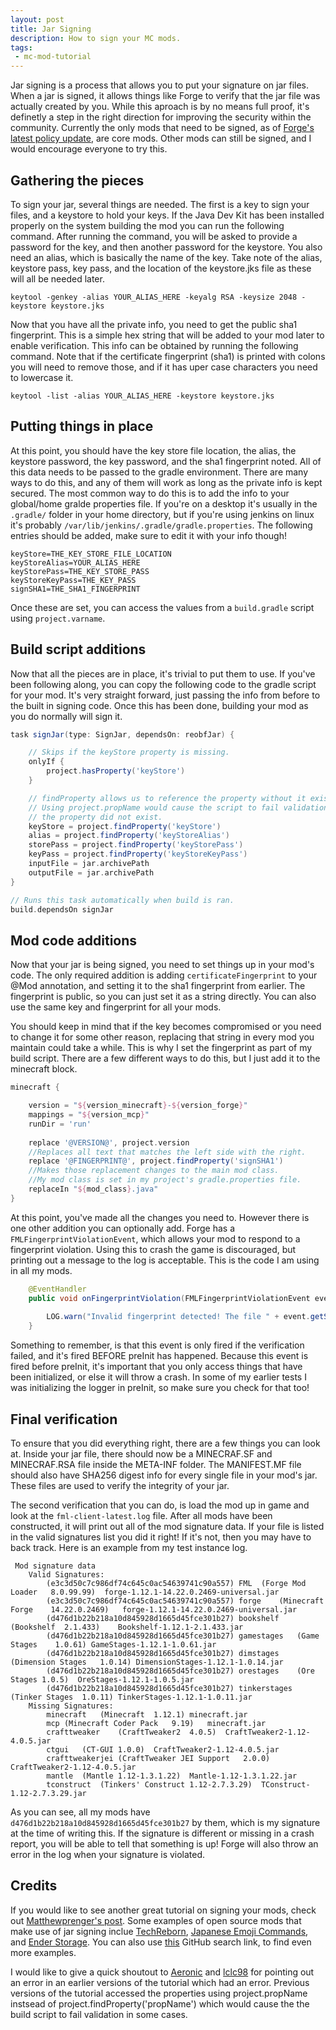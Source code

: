 ```yaml
---
layout: post
title: Jar Signing
description: How to sign your MC mods.
tags:
 - mc-mod-tutorial
---
```


Jar signing is a process that allows you to put your signature on jar files. When a jar is signed, it allows things like Forge to verify that the jar file was actually created by you. While this aproach is by no means full proof, it's definetly a step in the right direction for improving the security within the community. Currently the only mods that need to be signed, as of [Forge's latest policy update](http://www.minecraftforge.net/forum/topic/58706-regarding-minecraft-112-and-policy-changes/), are core mods. Other mods can still be signed, and I would encourage everyone to try this.

## Gathering the pieces
To sign your jar, several things are needed. The first is a key to sign your files, and a keystore to hold your keys. If the Java Dev Kit has been installed properly on the system building the mod you can run the following command. After running the command, you will be asked to provide a password for the key, and then another password for the keystore. You also need an alias, which is basically the name of the key. Take note of the alias, keystore pass, key pass, and the location of the keystore.jks file as these will all be needed later.

```
keytool -genkey -alias YOUR_ALIAS_HERE -keyalg RSA -keysize 2048 -keystore keystore.jks
```

Now that you have all the private info, you need to get the public sha1 fingerprint. This is a simple hex string that will be added to your mod later to enable verification. This info can be obtained by running the following command. Note that if the certificate fingerprint (sha1) is printed with colons you will need to remove those, and if it has uper case characters you need to lowercase it. 

```
keytool -list -alias YOUR_ALIAS_HERE -keystore keystore.jks
```

## Putting things in place
At this point, you should have the key store file location, the alias, the keystore password, the key password, and the sha1 fingerprint noted. All of this data needs to be passed to the gradle environment. There are many ways to do this, and any of them will work as long as the private info is kept secured. The most common way to do this is to add the info to your global/home gralde properties file. If you're on a desktop it's usually in the `.gradle/` folder in your home directory, but if you're using jenkins on linux it's probably `/var/lib/jenkins/.gradle/gradle.properties`. The following entries should be added, make sure to edit it with your info though!

```
keyStore=THE_KEY_STORE_FILE_LOCATION
keyStoreAlias=YOUR_ALIAS_HERE
keyStorePass=THE_KEY_STORE_PASS
keyStoreKeyPass=THE_KEY_PASS
signSHA1=THE_SHA1_FINGERPRINT
```
Once these are set, you can access the values from a `build.gradle` script using `project.varname`. 

## Build script additions
Now that all the pieces are in place, it's trivial to put them to use. If you've been following along, you can copy the following code to the gradle script for your mod. It's very straight forward, just passing the info from before to the built in signing code. Once this has been done, building your mod as you do normally will sign it. 

```groovy
task signJar(type: SignJar, dependsOn: reobfJar) {

    // Skips if the keyStore property is missing.
    onlyIf {
        project.hasProperty('keyStore')
    }

    // findProperty allows us to reference the property without it existing. 
    // Using project.propName would cause the script to fail validation if 
    // the property did not exist. 
    keyStore = project.findProperty('keyStore')
    alias = project.findProperty('keyStoreAlias')
    storePass = project.findProperty('keyStorePass')
    keyPass = project.findProperty('keyStoreKeyPass')
    inputFile = jar.archivePath
    outputFile = jar.archivePath
}

// Runs this task automatically when build is ran. 
build.dependsOn signJar
```

## Mod code additions
Now that your jar is being signed, you need to set things up in your mod's code. The only required addition is adding `certificateFingerprint` to your @Mod annotation, and setting it to the sha1 fingerprint from earlier. The fingerprint is public, so you can just set it as a string directly. You can also use the same key and fingerprint for all your mods. 

You should keep in mind that if the key becomes compromised or you need to change it for some other reason, replacing that string in every mod you maintain could take a while. This is why I set the fingerprint as part of my build script. There are a few different ways to do this, but I just add it to the minecraft block.

```groovy
minecraft {

    version = "${version_minecraft}-${version_forge}"
    mappings = "${version_mcp}"
    runDir = 'run'
    
    replace '@VERSION@', project.version
    //Replaces all text that matches the left side with the right.
    replace '@FINGERPRINT@', project.findProperty('signSHA1')
    //Makes those replacement changes to the main mod class.
    //My mod class is set in my project's gradle.properties file.
    replaceIn "${mod_class}.java"
}
```

At this point, you've made all the changes you need to. However there is one other addition you can optionally add. Forge has a `FMLFingerprintViolationEvent`, which allows your mod to respond to a fingerprint violation. Using this to crash the game is discouraged, but printing out a message to the log is acceptable. This is the code I am using in all my mods. 

```java
    @EventHandler
    public void onFingerprintViolation(FMLFingerprintViolationEvent event) {
        
        LOG.warn("Invalid fingerprint detected! The file " + event.getSource().getName() + " may have been tampered with. This version will NOT be supported by the author!");
    }
```

Something to remember, is that this event is only fired if the verification failed, and it's fired BEFORE preInit has happened. Because this event is fired before preInit, it's important that you only access things that have been initialized, or else it will throw a crash. In some of my earlier tests I was initializing the logger in preInit, so make sure you check for that too!

## Final verification
To ensure that you did everything right, there are a few things you can look at. Inside your jar file, there should now be a MINECRAF.SF and MINECRAF.RSA file inside the META-INF folder. The MANIFEST.MF file should also have SHA256 digest info for every single file in your mod's jar. These files are used to verify the integrity of your jar. 

The second verification that you can do, is load the mod up in game and look at the `fml-client-latest.log` file. After all mods have been constructed, it will print out all of the mod signature data. If your file is listed in the valid signatures list you did it right! If it's not, then you may have to back track. Here is an example from my test instance log. 

```
 Mod signature data
  	Valid Signatures:
 		(e3c3d50c7c986df74c645c0ac54639741c90a557) FML	(Forge Mod Loader	8.0.99.99)	forge-1.12.1-14.22.0.2469-universal.jar
 		(e3c3d50c7c986df74c645c0ac54639741c90a557) forge	(Minecraft Forge	14.22.0.2469)	forge-1.12.1-14.22.0.2469-universal.jar
 		(d476d1b22b218a10d845928d1665d45fce301b27) bookshelf	(Bookshelf	2.1.433)	Bookshelf-1.12.1-2.1.433.jar
 		(d476d1b22b218a10d845928d1665d45fce301b27) gamestages	(Game Stages	1.0.61)	GameStages-1.12.1-1.0.61.jar
 		(d476d1b22b218a10d845928d1665d45fce301b27) dimstages	(Dimension Stages	1.0.14)	DimensionStages-1.12.1-1.0.14.jar
 		(d476d1b22b218a10d845928d1665d45fce301b27) orestages	(Ore Stages	1.0.5)	OreStages-1.12.1-1.0.5.jar
 		(d476d1b22b218a10d845928d1665d45fce301b27) tinkerstages	(Tinker Stages	1.0.11)	TinkerStages-1.12.1-1.0.11.jar
  	Missing Signatures:
 		minecraft	(Minecraft	1.12.1)	minecraft.jar
 		mcp	(Minecraft Coder Pack	9.19)	minecraft.jar
 		crafttweaker	(CraftTweaker2	4.0.5)	CraftTweaker2-1.12-4.0.5.jar
 		ctgui	(CT-GUI	1.0.0)	CraftTweaker2-1.12-4.0.5.jar
 		crafttweakerjei	(CraftTweaker JEI Support	2.0.0)	CraftTweaker2-1.12-4.0.5.jar
 		mantle	(Mantle	1.12-1.3.1.22)	Mantle-1.12-1.3.1.22.jar
 		tconstruct	(Tinkers' Construct	1.12-2.7.3.29)	TConstruct-1.12-2.7.3.29.jar
```

As you can see, all my mods have `d476d1b22b218a10d845928d1665d45fce301b27` by them, which is my signature at the time of writing this. If the signature is different or missing in a crash report, you will be able to tell that something is up! Forge will also throw an error in the log when your signature is violated. 

## Credits
If you would like to see another great tutorial on signing your mods, check out [Matthewprenger's post](https://gist.github.com/matthewprenger/9b2da059b89433a01c1c). Some examples of open source mods that make use of jar signing inclue [TechReborn](https://github.com/TechReborn/TechReborn), [Japanese Emoji Commands](https://github.com/proxysprojects/Japanese-Emoji-Commands), and [Ender Storage](https://github.com/TheCBProject/EnderStorage). You can also use [this](https://github.com/search?l=Java&o=desc&p=1&q=certificateFingerprint+fml&s=indexed&type=Code&utf8=%E2%9C%93) GitHub search link, to find even more examples.

I would like to give a quick shoutout to [Aeronic](https://github.com/Aeronica) and [lclc98](https://github.com/lclc98) for pointing out an error in an earlier versions of the tutorial which had an error. Previous versions of the tutorial accessed the properties using project.propName instsead of project.findProperty('propName') which would cause the the build script to fail validation in some cases. 
